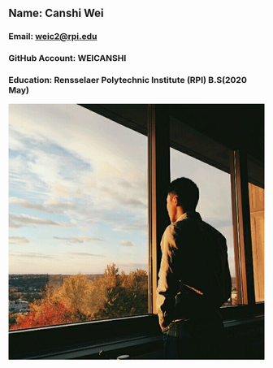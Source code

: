 ## Name: Canshi Wei
### Email: weic2@rpi.edu
### GitHub Account: WEICANSHI
### Education: Rensselaer Polytechnic Institute (RPI) B.S(2020 May)

![test](./Image/Image.jpg)
